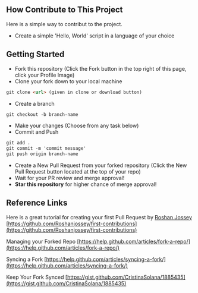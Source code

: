 ## How Contribute to This Project

Here is a simple way to contribut to the project.

- Create a simple 'Hello, World' script in a language of your choice

## Getting Started

- Fork this repository (Click the Fork button in the top right of this page, click your Profile Image)
- Clone your fork down to your local machine

```markdown
git clone <url> (given in clone or download button)
```

- Create a branch

```markdown
git checkout -b branch-name
```

- Make your changes (Choose from any task below)
- Commit and Push

```markdown
git add .
git commit -m 'commit message'
git push origin branch-name
```

- Create a New Pull Request from your forked repository (Click the New Pull Request button located at the top of your repo)
- Wait for your PR review and merge approval!
- **Star this repository** for higher chance of merge approval!

## Reference Links

Here is a great tutorial for creating your first Pull Request by [Roshan Jossey](https://github.com/Roshanjossey)
[https://github.com/Roshanjossey/first-contributions](https://github.com/Roshanjossey/first-contributions)

Managing your Forked Repo [https://help.github.com/articles/fork-a-repo/](https://help.github.com/articles/fork-a-repo/)

Syncing a Fork [https://help.github.com/articles/syncing-a-fork/](https://help.github.com/articles/syncing-a-fork/)

Keep Your Fork Synced [https://gist.github.com/CristinaSolana/1885435](https://gist.github.com/CristinaSolana/1885435)
